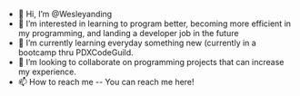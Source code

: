 - 👋 Hi, I’m @Wesleyanding
- 👀 I’m interested in learning to program better, becoming more efficient in my programming, and landing a developer job in the future
- 🌱 I’m currently learning everyday something new (currently in a bootcamp thru PDXCodeGuild.
- 💞️ I’m looking to collaborate on programming projects that can increase my experience. 
- 📫 How to reach me -- You can reach me here!

<!---
Wesleyanding/Wesleyanding is a ✨ special ✨ repository because its `README.md` (this file) appears on your GitHub profile.
You can click the Preview link to take a look at your changes.
--->
